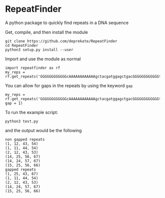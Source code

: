 # RepeatFinder
A python package to quickly find repeats in a DNA sequence

Get, compile, and then install the module
```
git clone https://github.com/deprekate/RepeatFinder
cd RepeatFinder
python3 setup.py install --user
```

Import and use the module as normal
```
import repeatfinder as rf
my_reps = rf.get_repeats('GGGGGGGGGGGGcAAAAAAAAAAAAgctacgatggagctgacGGGGGGGGGGGGtAAAAAAAAAAAAt')
```

You can allow for gaps in the repeats by using the keyword `gap`
```
my_reps = rf.get_repeats('GGGGGGGGGGGGcAAAAAAAAAAAAgctacgatggagctgacGGGGGGGGGGGGtAAAAAAAAAAAAt', gap = 1)
```

To run the example script:
```
python3 test.py
```
and the output would be the following
```
non gapped repeats
(1, 12, 43, 54)
(1, 11, 44, 54)
(2, 12, 43, 53)
(14, 25, 56, 67)
(14, 24, 57, 67)
(15, 25, 56, 66)
gapped repeats
(1, 25, 43, 67)
(1, 11, 44, 54)
(2, 12, 43, 53)
(14, 24, 57, 67)
(15, 25, 56, 66)
```
